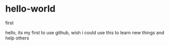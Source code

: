 # hello-world
first

hello, its my first to use github, wish i could use this to learn new things and help others

